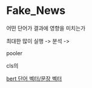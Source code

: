 # Fake_News

어떤 단어가 결과에 영향을 미치는가

최대한 많이 실행 -> 분석 -> 

pooler

cls의 

[bert 단어 벡터/문장 벡터](https://colab.research.google.com/drive/1ZQvuAVwA3IjybezQOXnrXMGAnMyZRuPU#scrollTo=mQaco6jRLkXn)
